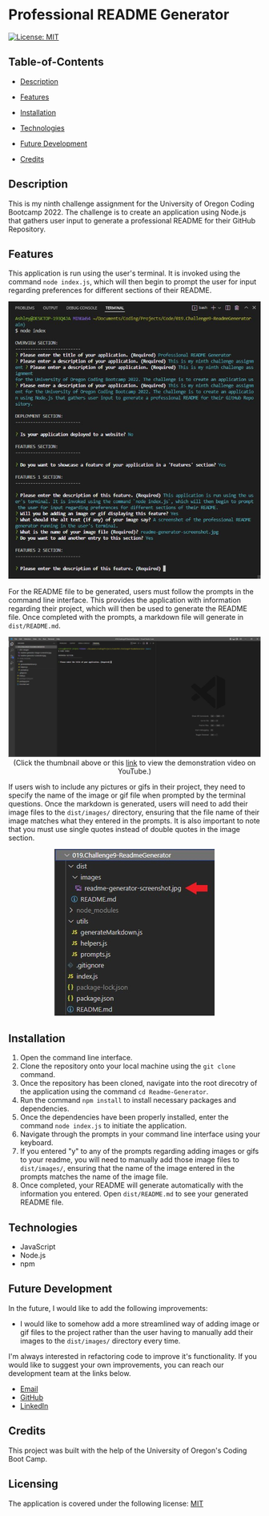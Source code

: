 # Professional README Generator

[![License: MIT](https://img.shields.io/badge/License-MIT-yellow.svg)](https://opensource.org/licenses/MIT)

## Table-of-Contents

- [Description](#description)

- [Features](#features)
- [Installation](#installation)
- [Technologies](#technologies)
- [Future Development](#future-development)
- [Credits](#credits)

## Description

This is my ninth challenge assignment for the University of Oregon Coding Bootcamp 2022. The challenge is to create an application using Node.js that gathers user input to generate a professional README for their GitHub Repository.

## Features

This application is run using the user's terminal. It is invoked using the command `node index.js`, which will then begin to prompt the user for input regarding preferences for different sections of their README.

<p align="center">
<img alt="A screenshot of the professional README generator running in the user's terminal." src="./images/readme-generator-screenshot.jpg"/>
</p>

For the README file to be generated, users must follow the prompts in the command line interface. This provides the application with information regarding their project, which will then be used to generate the README file. Once completed with the prompts, a markdown file will generate in `dist/README.md`.

<p align="center">
<a href="https://youtu.be/axO73hqslPs">
<img alt="A video demonstrating the professional README generator prompts in the user's terminal. After the prompts are completed, a markdown file is generated in 'dist/README.md'." src="./images/readme-generator-demo-screenshot.jpg" />
</a>
<br>(Click the thumbnail above or this <a href="https://drive.google.com/file/d/1sM7Iofh1z9Sq8Fl-C-DVO_5obSD6HvQg/view" target="_blank">link</a> to view the demonstration video on YouTube.)
</p>

If users wish to include any pictures or gifs in their project, they need to specify the name of the image or gif file when prompted by the terminal questions. Once the markdown is generated, users will need to add their image files to the `dist/images/` directory, ensuring that the file name of their image matches what they entered in the prompts. It is also important to note that you must use single quotes instead of double quotes in the image section.

<p align="center">
<img alt="A screenshot showing where to include the image files in the 'dist/images/' directory." src="./images/readme-generator-image-screenshot.jpg"/>
</p>

## Installation

1. Open the command line interface.
2. Clone the repository onto your local machine using the `git clone` command.
3. Once the repository has been cloned, navigate into the root direcotry of the application using the command `cd Readme-Generator`.
4. Run the command `npm install` to install necessary packages and dependencies.
5. Once the dependencies have been properly installed, enter the command `node index.js` to initiate the application.
6. Navigate through the prompts in your command line interface using your keyboard.
7. If you entered "y" to any of the prompts regarding adding images or gifs to your readme, you will need to manually add those image files to `dist/images/`, ensuring that the name of the image entered in the prompts matches the name of the image file.
8. Once completed, your README will generate automatically with the information you entered. Open `dist/README.md` to see your generated README file.

## Technologies

- JavaScript
- Node.js
- npm

## Future Development

In the future, I would like to add the following improvements:

- I would like to somehow add a more streamlined way of adding image or gif files to the project rather than the user having to manually add their images to the `dist/images/` directory every time.

I'm always interested in refactoring code to improve it's functionality. If you would like to suggest your own improvements, you can reach our development team at the links below.

- <a href="mailto:ashlynn4567@gmail.com">Email</a>
- <a href="https://github.com/ashlynn4567">GitHub</a>
- <a href="www.linkedin.com/in/Ashley-Lynn-Smith">LinkedIn</a>

## Credits

This project was built with the help of the University of Oregon's Coding Boot Camp.

## Licensing

The application is covered under the following license: [MIT](https://opensource.org/licenses/MIT)
